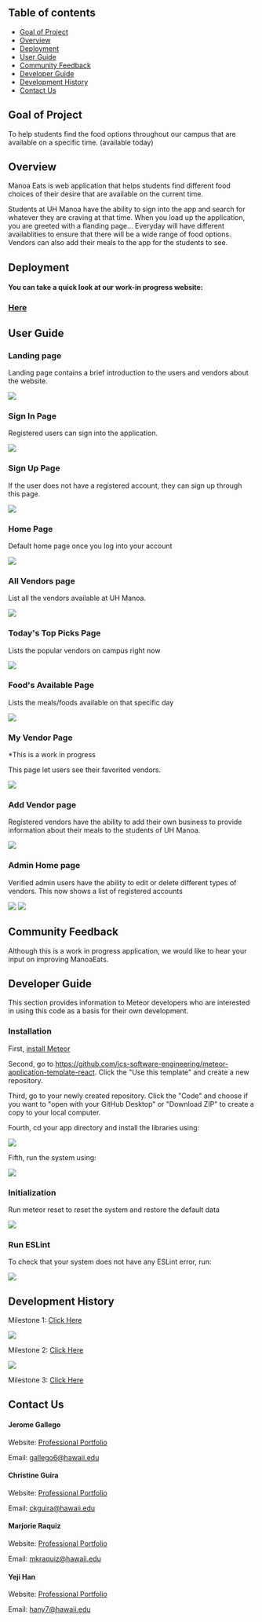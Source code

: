 ## Table of contents

* [Goal of Project](#goal-of-project)
* [Overview](#overview)
* [Deployment](#deployment)
* [User Guide](#user-guide)
* [Community Feedback](#community-feedback)
* [Developer Guide](#developer-guide)
* [Development History](#development-history)
* [Contact Us](#contact-us)



## Goal of Project

To help students find the food options throughout our campus that are available on a specific time. (available today)

## Overview

Manoa Eats is web application that helps students find different food choices of their desire that are available on the current time. 

Students at UH Manoa have the ability to sign into the app and search for whatever they are craving at that time. When you load up the application, you are greeted with a flanding page...
Everyday will have different availablities to ensure that there will be a wide range of food options. 
Vendors can also add their meals to the app for the students to see. 

## Deployment
#### You can take a quick look at our work-in progress website:
### <a href="http://manoaeats.xyz/">Here</a>

## User Guide
  
### Landing page
  
  Landing page contains a brief introduction to the users and vendors about the website.
  
  <img src="./images/Landing-Page.png">
  
### Sign In Page
  
  Registered users can sign into the application. 
  
  <img src="./images/Sign-In-Page.png">
  
### Sign Up Page
  
  If the user does not have a registered account, they can sign up through this page.
  
  <img src="./images/Sign-Up-Page.png">

### Home Page

  Default home page once you log into your account
  
  <img src="./images/homepage.png">
  
### All Vendors page
  
  List all the vendors available at UH Manoa.
  
  <img src="./images/allvendors'.png">

### Today's Top Picks Page

  Lists the popular vendors on campus right now
  
  <img src="./images/todayspick.png">
  
###  Food's Available Page

  Lists the meals/foods available on that specific day
  
   <img src="./images/foodsavailable.png">

  
### My Vendor Page
  
  *This is a work in progress
  
  This page let users see their favorited vendors.
  
  <img src="./images/My-Vendors-Page.png">
  
### Add Vendor page
  
  Registered vendors have the ability to add their own business to provide information about their meals to the students of UH Manoa.
  
  <img src="./images/Add-Vendor-Page.png">
  
### Admin Home page
  
  Verified admin users have the ability to edit or delete different types of vendors. This now shows a list of registered accounts 
  
  <img src="./images/Admin-Page.png">
  
  <img src="./images/adminlist.png">
  

## Community Feedback

Although this is a work in progress application, we would like to hear your input on improving ManoaEats.

## Developer Guide

This section provides information to Meteor developers who are interested in using this code as a basis for their own development.

### Installation

First, [install Meteor](https://www.meteor.com/install)

Second, go to https://github.com/ics-software-engineering/meteor-application-template-react. Click the "Use this template" and create a new repository. 

Third, go to your newly created repository. Click the "Code" and choose if you want to "open with your GitHub Desktop" or "Download ZIP" to create a copy to your local computer.

Fourth, cd your app directory and install the libraries using:

 <img src="./images/meteorinstall.png">

Fifth, run the system using:

 <img src="./images/meteor-run.png">

### Initialization

Run meteor reset to reset the system and restore the default data

 <img src="./images/meteor-reset.png">

### Run ESLint

To check that your system does not have any ESLint error, run:

 <img src="./images/meteor-run-lint.png">
  
## Development History

Milestone 1: <a href="https://github.com/manoaeats/manoaeats/projects/1">Click Here</a>

<img src="./images/M1.png">

Milestone 2: <a href="https://github.com/manoaeats/manoaeats/projects/2">Click Here</a>

<img src="./images/M2.png">

Milestone 3: <a href="https://github.com/manoaeats/manoaeats/projects/3">Click Here</a>

## Contact Us 

#### Jerome Gallego
Website: [Professional Portfolio](https://alohajerome.github.io/)

Email: gallego6@hawaii.edu

#### Christine Guira
Website: [Professional Portfolio](https://ceekaye12.github.io/)

Email: ckguira@hawaii.edu
  
#### Marjorie Raquiz
Website: [Professional Portfolio](https://mkraquiz.github.io/)

Email: mkraquiz@hawaii.edu
 
#### Yeji Han
Website: [Professional Portfolio](https://yejihan92.github.io/)

Email: hany7@hawaii.edu

